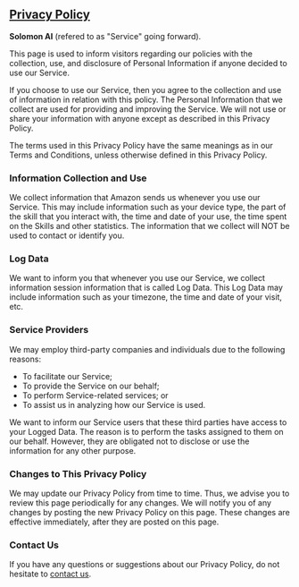 ## [Privacy Policy](https://github.com/spalacioh/SolomonSkills/blob/master/PrivacyPolicy.md)
**Solomon AI**  (refered to as "Service" going forward).

This page is used to inform visitors regarding our policies with the collection, use, and disclosure of Personal Information if anyone decided to use our Service.

If you choose to use our Service, then you agree to the collection and use of information in relation with this policy. The Personal Information that we collect are used for providing and improving the Service. We will not use or share your information with anyone except as described in this Privacy Policy.

The terms used in this Privacy Policy have the same meanings as in our Terms and Conditions, unless otherwise defined in this Privacy Policy.

### Information Collection and Use

We collect information that Amazon sends us whenever you use our Service. This may include information such as your device type, the part of the skill that you interact with, the time and date of your use, the time spent on the Skills and other statistics. The information that we collect will NOT be used to contact or identify you.

### Log Data

We want to inform you that whenever you use our Service, we collect information session information that is called Log Data. This Log Data may include information such as your timezone, the time and date of your visit, etc.

### Service Providers

We may employ third-party companies and individuals due to the following reasons:

* To facilitate our Service;
* To provide the Service on our behalf;
* To perform Service-related services; or
* To assist us in analyzing how our Service is used.

We want to inform our Service users that these third parties have access to your Logged Data. The reason is to perform the tasks assigned to them on our behalf. However, they are obligated not to disclose or use the information for any other purpose.

### Changes to This Privacy Policy

We may update our Privacy Policy from time to time. Thus, we advise you to review this page periodically for any changes. We will notify you of any changes by posting the new Privacy Policy on this page. These changes are effective immediately, after they are posted on this page.

### Contact Us

If you have any questions or suggestions about our Privacy Policy, do not hesitate to [contact us](mailto:spalacioh@gmail.com).